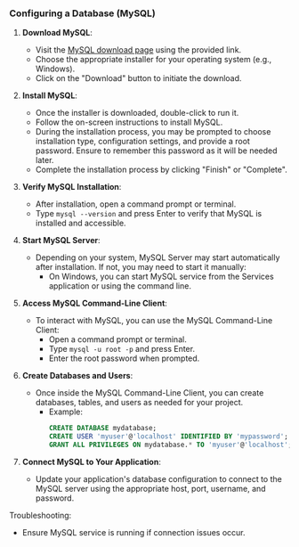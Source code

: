 ### Configuring a Database (MySQL)

1. **Download MySQL**:
   - Visit the [MySQL download page](https://dev.mysql.com/downloads/windows/installer/5.7.html) using the provided link.
   - Choose the appropriate installer for your operating system (e.g., Windows).
   - Click on the "Download" button to initiate the download.

2. **Install MySQL**:
   - Once the installer is downloaded, double-click to run it.
   - Follow the on-screen instructions to install MySQL. 
   - During the installation process, you may be prompted to choose installation type, configuration settings, and provide a root password. Ensure to remember this password as it will be needed later.
   - Complete the installation process by clicking "Finish" or "Complete".

3. **Verify MySQL Installation**:
   - After installation, open a command prompt or terminal.
   - Type `mysql --version` and press Enter to verify that MySQL is installed and accessible.
   
4. **Start MySQL Server**:
   - Depending on your system, MySQL Server may start automatically after installation. If not, you may need to start it manually:
     - On Windows, you can start MySQL service from the Services application or using the command line.

5. **Access MySQL Command-Line Client**:
   - To interact with MySQL, you can use the MySQL Command-Line Client:
     - Open a command prompt or terminal.
     - Type `mysql -u root -p` and press Enter.
     - Enter the root password when prompted.

6. **Create Databases and Users**:
   - Once inside the MySQL Command-Line Client, you can create databases, tables, and users as needed for your project.
     - Example:
       ```sql
       CREATE DATABASE mydatabase;
       CREATE USER 'myuser'@'localhost' IDENTIFIED BY 'mypassword';
       GRANT ALL PRIVILEGES ON mydatabase.* TO 'myuser'@'localhost';
       ```

7. **Connect MySQL to Your Application**:
   - Update your application's database configuration to connect to the MySQL server using the appropriate host, port, username, and password.

Troubleshooting:
* Ensure MySQL service is running if connection issues occur.